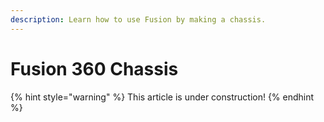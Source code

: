```yaml
---
description: Learn how to use Fusion by making a chassis.
---
```


# Fusion 360 Chassis

{% hint style="warning" %}
This article is under construction!
{% endhint %}

